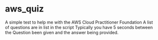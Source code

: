 # aws_quiz
A simple test to help me with the AWS Cloud Practitioner Foundation
A list of questions are in list in the script 
Typically you have 5 seconds between the Question been given and the answer being provided.


